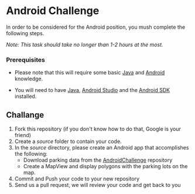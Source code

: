 # Android Challenge
In order to be considered for the Android position, you mush complete the following steps. 

*Note: This task should take no longer than 1-2 hours at the most.*



### Prerequisites

- Please note that this will require some basic [Java](http://heather.cs.ucdavis.edu/~matloff/Java/JavaIntro.html) and [Android](http://d.android.com) knowledge. 

- You will need to have [Java](http://www.java.com/en/download/), [Android Studio](http://developer.android.com/sdk/installing/studio.html) and the [Android SDK](http://d.android.com/sdk/index.html) installed.

## Challange

1. Fork this repository (if you don't know how to do that, Google is your friend)
2. Create a *source* folder to contain your code. 
3. In the *source* directory, please create an Android app that accomplishes the following:
	- Download parking data from the [AndroidChallenge](https://github.com/TeamTechnologiesLLC/AndroidChallenge) repository 
	- Create a MapView and display polygons with the parking lots on the map. 
4. Commit and Push your code to your new repository
5. Send us a pull request, we will review your code and get back to you
